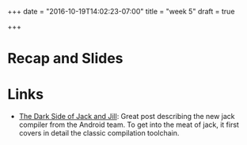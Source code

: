 +++
date = "2016-10-19T14:02:23-07:00"
title = "week 5"
draft = true

+++

# Recap and Slides

# Links

* [The Dark Side of Jack and
    Jill](http://trickyandroid.com/the-dark-world-of-jack-and-jill/):
    Great post describing the new jack compiler from the Android team. To get
    into the meat of jack, it first covers in detail the classic compilation
    toolchain.
